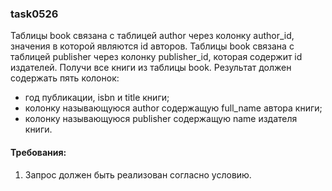
### task0526

Таблицы book связана с таблицей author через колонку author_id, значения в которой являются id авторов.
Таблицы book связана с таблицей publisher через колонку publisher_id, которая содержит id издателей.
Получи все книги из таблицы book.
Результат должен содержать пять колонок:
- год публикации, isbn и title книги;
- колонку называющуюся author содержащую full_name автора книги;
- колонку называющуюся publisher содержащую name издателя книги.


#### Требования:
1.	Запрос должен быть реализован согласно условию.

